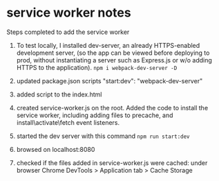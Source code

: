 # service worker notes 

Steps completed to add the service worker

1. To test locally, I installed dev-server, an already HTTPS-enabled development server, (so the app can be viewed before deploying to prod, without instantiating a server such as Express.js or w/o adding HTTPS to the application).
`npm i webpack-dev-server -D`

2. updated package.json scripts
  "start:dev": "webpack-dev-server"

3. added script to the index.html

    <script>
        (function() {if("serviceWorker" in navigator) {
            navigator.serviceWorker.register("./service-worker.js")
            .then(() => console.log("Service Worker registered successfully."))
            .catch(error => console.log("Service Worker registration failed:", error));
        }})();
    </script>

4. created service-worker.js on the root. Added the code to install the service worker, including adding files to precache, and install\activate\fetch event listeners.

5. started the dev server with this command `npm run start:dev` 

6. browsed on localhost:8080 

7. checked if the files added in service-worker.js were cached: under browser Chrome DevTools > Application tab > Cache Storage


